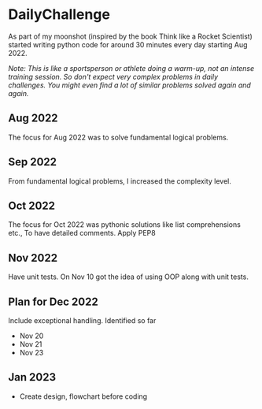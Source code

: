 # DailyChallenge

As part of my moonshot (inspired by the book Think like a Rocket Scientist) 
started writing python code for around 30 minutes every day starting Aug 2022.

_Note: This is like a sportsperson or athlete doing a warm-up, not an intense training session. 
So don't expect very complex problems in daily challenges. You might even find a lot of similar problems solved again and again._

## Aug 2022

The focus for Aug 2022 was to solve fundamental logical problems.

## Sep 2022

From fundamental logical problems, I increased the complexity level.

## Oct 2022

The focus for Oct 2022 was pythonic solutions like list comprehensions etc.,
To have detailed comments. Apply PEP8
## Nov 2022

Have unit tests. On Nov 10 got the idea of using OOP along with unit tests.

## Plan for Dec 2022

Include exceptional handling.
Identified so far
- Nov 20
- Nov 21
- Nov 23


## Jan 2023 
- Create design, flowchart before coding


